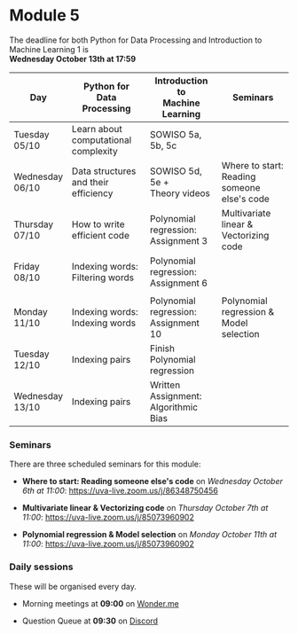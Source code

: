 
# Module 5

The deadline for both Python for Data Processing and Introduction to Machine Learning 1 is<br>**Wednesday October 13th at 17:59**

| Day                | Python for<br>Data Processing        | Introduction to<br>Machine Learning     | Seminars                                    |
|--------------------|--------------------------------------|-----------------------------------------|---------------------------------------------|
| Tuesday<br>05/10   | Learn about computational complexity | SOWISO 5a, 5b, 5c                       |                                             |
| Wednesday<br>06/10 | Data structures and their efficiency | SOWISO 5d,  5e +<br>Theory videos       | Where to start: Reading someone else's code |
| Thursday<br>07/10  | How to write efficient code          | Polynomial regression:<br>Assignment 3  | Multivariate linear &<br>Vectorizing code   |
| Friday<br>08/10    | Indexing words: Filtering words      | Polynomial regression:<br>Assignment 6  |                                             |
|                    |                                      |                                         |                                             |
| Monday<br>11/10    | Indexing words: Indexing words       | Polynomial regression:<br>Assignment 10 | Polynomial regression &<br>Model selection  |
| Tuesday<br>12/10   | Indexing pairs                       | Finish Polynomial regression            |                                             |
| Wednesday<br>13/10 | Indexing pairs                       | Written Assignment: Algorithmic Bias    |                                             |

### Seminars

There are three scheduled seminars for this module:


* **Where to start: Reading someone else's code** on *Wednesday October 6th at 11:00*: <https://uva-live.zoom.us/j/86348750456>

* **Multivariate linear & Vectorizing code** on *Thursday October 7th at 11:00*: <https://uva-live.zoom.us/j/85073960902>

* **Polynomial regression & Model selection** on *Monday October 11th at 11:00*: <https://uva-live.zoom.us/j/85073960902>

### Daily sessions

These will be organised every day.

* Morning meetings at **09:00** on [Wonder.me](https://www.wonder.me/r?id=c6cdcb4d-7901-44dc-9b9f-fe90898c22a5)

* Question Queue at **09:30** on [Discord](https://discord.gg/y9BVSck5z5)


